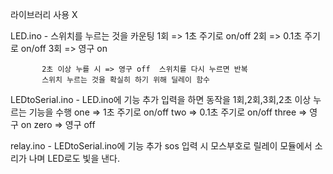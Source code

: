 라이브러리 사용 X

LED.ino -  스위치를 누르는 것을 카운팅
           1회 => 1초 주기로 on/off
           2회 => 0.1초 주기로 on/off
           3회 => 영구 on
           
           2초 이상 누를 시 => 영구 off  스위치를 다시 누르면 반복
           스위치 누르는 것을 확실히 하기 위해 딜레이 함수 


LEDtoSerial.ino - LED.ino에 기능 추가
                  입력을 하면 동작을 1회,2회,3회,2초 이상 누르는 기능을 수행
                  one => 1초 주기로 on/off
                  two => 0.1초 주기로 on/off
                  three => 영구 on
                  zero => 영구 off
                 
relay.ino - LEDtoSerial.ino에 기능 추가
            sos 입력 시 모스부호로 릴레이 모듈에서 소리가 나며 LED로도 빛을 낸다.

